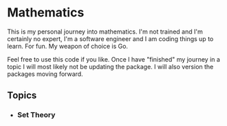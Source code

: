 # Mathematics

This is my personal journey into mathematics. I'm not trained and I'm certainly no expert, I'm a software engineer and I am coding things up to learn. For fun. My weapon of choice is Go.

Feel free to use this code if you like. Once I have "finished" my journey in a topic I will most likely not be updating the package. I will also version the packages moving forward.

## Topics

- ### Set Theory
